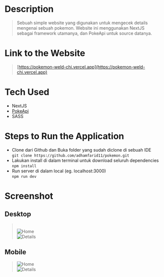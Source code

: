 # Description

> Sebuah simple website yang digunakan untuk mengecek details mengenai sebuah pokemon. Website ini menggunakan NextJS sebagai framework utamanya, dan PokeApi untuk source datanya.

# Link to the Website

> [https://pokemon-weld-chi.vercel.app](https://pokemon-weld-chi.vercel.app)

# Tech Used

-   NextJS
-   [PokeApi](https://pokeapi.co/docs/v2)
-   SASS

# Steps to Run the Application

<!-- prettier-ignore -->
-   Clone dari Github dan Buka folder yang sudah diclone di sebuah IDE<br>```git clone https://github.com/adhamfarid11/pokemon.git```
-   Lakukan install di dalam terminal untuk download seluruh dependencies<br>```npm install```
-   Run server di dalam local (eg. localhost:3000)<br>```npm run dev```

# Screenshot

## Desktop

> <br/>![Home](https://media.discordapp.net/attachments/1000437373240361102/1074357984718753863/Screen_Shot_2023-02-12_at_22.43.34.png?width=2183&height=1365)<br/>![Details](https://media.discordapp.net/attachments/1000437373240361102/1074357985175945276/Screen_Shot_2023-02-12_at_22.46.49.png?width=2183&height=1365)

## Mobile

> ![Home](https://media.discordapp.net/attachments/1000437373240361102/1074357985524056084/Screen_Shot_2023-02-12_at_22.47.34.png?width=633&height=1364)<br/>![Details](https://media.discordapp.net/attachments/1000437373240361102/1074357985834438666/Screen_Shot_2023-02-12_at_22.49.27.png?width=644&height=1363)
